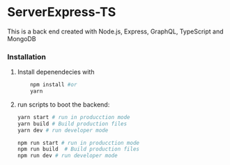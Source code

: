 # ServerExpress-TS
This is a back end created with Node.js, Express, GraphQL, TypeScript and MongoDB

### Installation
1) Install depenendecies with
    ```sh
        npm install #or
        yarn 
    ```
2) run scripts to boot the backend:
    ```sh
    yarn start # run in producction mode
    yarn build # Build production files 
    yarn dev # run developer mode
    ```
      ```sh
    npm run start # run in producction mode
    npm run build  # Build production files 
    npm run dev # run developer mode
    ```

